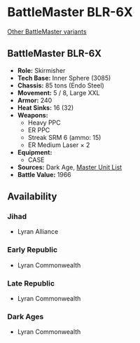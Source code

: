 # BattleMaster BLR-6X

[Other BattleMaster variants](../battlemaster.md)

## BattleMaster BLR-6X
- **Role:** Skirmisher
- **Tech Base:** Inner Sphere (3085)
- **Chassis:** 85 tons (Endo Steel)
- **Movement:** 5 / 8, Large XXL
- **Armor:** 240
- **Heat Sinks:** 16 (32)
- **Weapons:**
  - Heavy PPC
  - ER PPC
  - Streak SRM 6 (ammo: 15)
  - ER Medium Laser × 2
- **Equipment:**
  - CASE
- **Sources:** Dark Age, [Master Unit List](http://masterunitlist.info/Unit/Details/298/battlemaster-blr-6x)
- **Battle Value:** 1966

## Availability

### Jihad
- Lyran Alliance

### Early Republic
- Lyran Commonwealth

### Late Republic
- Lyran Commonwealth

### Dark Ages
- Lyran Commonwealth

